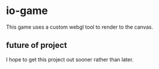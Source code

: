 # io-game

This game uses a custom webgl tool to render to the canvas.

## future of project

I hope to get this project out sooner rather than later.

